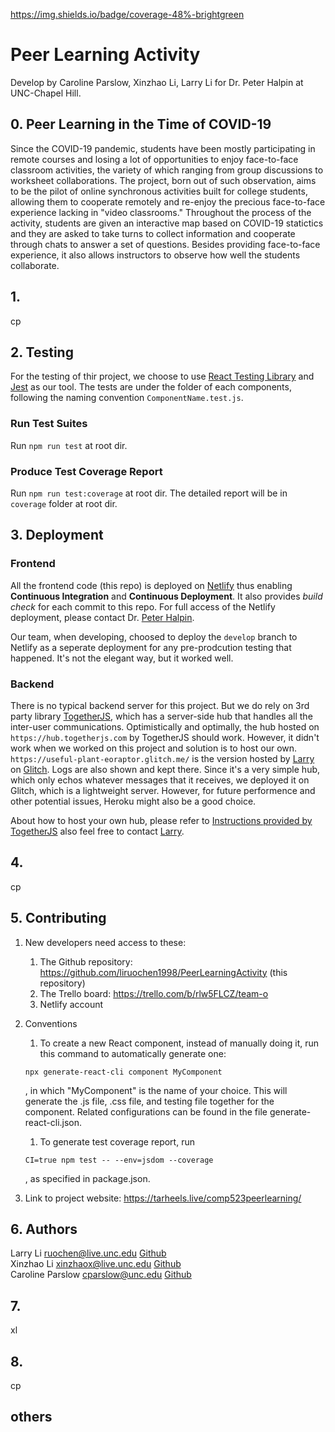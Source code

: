 https://img.shields.io/badge/coverage-48%-brightgreen



# Peer Learning Activity 

Develop by Caroline Parslow, Xinzhao Li, Larry Li for Dr. Peter Halpin at UNC-Chapel Hill.


## 0. Peer Learning in the Time of COVID-19
Since the COVID-19 pandemic, students have been mostly participating in remote courses and losing a lot of opportunities to enjoy face-to-face classroom activities, the variety of which ranging from group discussions to worksheet collaborations. 
The project, born out of such observation, aims to be the pilot of online synchronous activities built for college students, allowing them to cooperate remotely and re-enjoy the precious face-to-face experience lacking in "video classrooms."
Throughout the process of the activity, students are given an interactive map based on COVID-19 statictics and they are asked to take turns to collect information and cooperate through chats to answer a set of questions.
Besides providing face-to-face experience, it also allows instructors to observe how well the students collaborate.

## 1.
cp



## 2. Testing
For the testing of thir project, we choose to use [React Testing Library](https://testing-library.com/docs/react-testing-library/intro/) and [Jest](https://jestjs.io/) as our tool. The tests are under the folder of each components, following the naming convention `ComponentName.test.js`.   

### Run Test Suites
Run `npm run test` at root dir.  

### Produce Test Coverage Report 
Run `npm run test:coverage` at root dir. The detailed report will be in `coverage` folder at root dir.  



## 3. Deployment
### Frontend
All the frontend code (this repo) is deployed on [Netlify](https://www.netlify.com/) thus enabling __Continuous Integration__ and __Continuous Deployment__. It also provides _build check_ for each commit to this repo. For full access of the Netlify deployment, please contact Dr. [Peter Halpin](peter.halpin@unc.edu).     

Our team, when developing, choosed to deploy the `develop` branch to Netlify as a seperate deployment for any pre-prodcution testing that happened. It's not the elegant way, but it worked well.    

### Backend
There is no typical backend server for this project. But we do rely on 3rd party library [TogetherJS](https://togetherjs.com/), which has a server-side hub that handles all the inter-user communications. Optimistically and optimally, the hub hosted on `https://hub.togetherjs.com` by TogetherJS should work. However, it didn't work when we worked on this project and solution is to host our own. `https://useful-plant-eoraptor.glitch.me/` is the version hosted by [Larry](ruochen@live.unc.edu) on [Glitch](https://glitch.com/). Logs are also shown and kept there. Since it's a very simple hub, which only echos whatever messages that it receives, we deployed it on Glitch, which is a lightweight server. However, for future performence and other potential issues, Heroku might also be a good choice.   

About how to host your own hub, please refer to [Instructions provided by TogetherJS](https://togetherjs.com/docs/#hosting-the-hub-server) also feel free to contact [Larry](ruochen@live.unc.edu).    



## 4.
cp



## 5. Contributing
1. New developers need access to these:
    1. The Github repository: https://github.com/liruochen1998/PeerLearningActivity (this repository)
    1. The Trello board: https://trello.com/b/rlw5FLCZ/team-o
    1. Netlify account

1. Conventions

    1. To create a new React component, instead of manually doing it, run this command to automatically generate one:
    
    ```
    npx generate-react-cli component MyComponent
    ```

    , in which "MyComponent" is the name of your choice. This will generate the .js file, .css file, and testing file together for the component.
Related configurations can be found in the file generate-react-cli.json.
    1. To generate test coverage report, run
    ```
    CI=true npm test -- --env=jsdom --coverage
    ```

    , as specified in package.json.

1. Link to project website: https://tarheels.live/comp523peerlearning/



## 6. Authors
Larry Li <ruochen@live.unc.edu> [Github](https://github.com/liruochen1998)    
Xinzhao Li <xinzhaox@live.unc.edu> [Github](https://github.com/Jaega)   
Caroline Parslow <cparslow@unc.edu> [Github](https://github.com/carolinepar)    



## 7.
xl



## 8.
cp




## others




